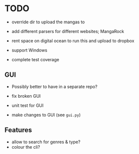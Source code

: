 # TODO

- override dir to upload the mangas to

- add different parsers for different websites; MangaRock
- rent space on digital ocean to run this and upload to dropbox

- support Windows
- complete test coverage

## GUI

- Possibly better to have in a separate repo?

- fix broken GUI
- unit test for GUI
- make changes to GUI (see `gui.py`)

## Features

- allow to search for genres & type?
- colour the cli?
